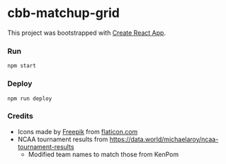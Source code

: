 # cbb-matchup-grid

This project was bootstrapped with [Create React App](https://github.com/facebook/create-react-app).

### Run

```
npm start
```

### Deploy

```
npm run deploy
```

### Credits

- Icons made by [Freepik](https://www.flaticon.com/authors/freepik) from [flaticon.com](https://www.flaticon.com/)
- NCAA tournament results from https://data.world/michaelaroy/ncaa-tournament-results
  - Modified team names to match those from KenPom
